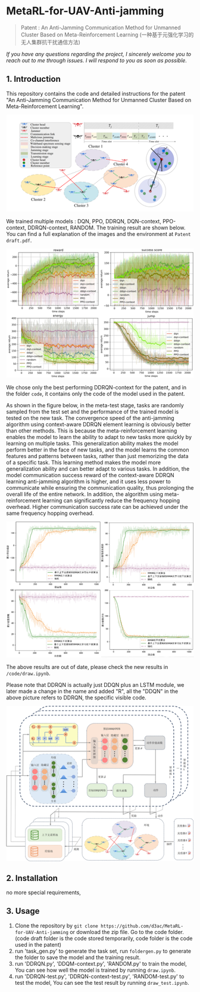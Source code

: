 # MetaRL-for-UAV-Anti-jamming
> Patent : An Anti-Jamming Communication Method for Unmanned Cluster Based on Meta-Reinforcement Learning (一种基于元强化学习的无人集群抗干扰通信方法)

*If you have any questions regarding the project, I sincerely welcome you to reach out to me through issues. I will respond to you as soon as possible.*

## 1. Introduction

This repository contains the code and detailed instructions for the patent "An Anti-Jamming Communication Method for Unmanned Cluster Based on Meta-Reinforcement Learning".

![image1](./img/cover.png)

We trained multiple models : DQN, PPO, DDRQN, DQN-context, PPO-context, DDRQN-context, RANDOM. The training result are shown below. You can find a full explanation of the images and the environment at `Patent draft.pdf`. 

![image2](./img/train_old.png)

We chose only the best performing DDRQN-context for the patent, and in the folder `code`, it contains only the code of the model used in the patent.

As shown in the figure below, in the meta-test stage, tasks are randomly sampled from the test set and the performance of the trained model is tested on the new task. 
The convergence speed of the anti-jamming algorithm using context-aware DDRQN element learning is obviously better than other methods. 
This is because the meta-reinforcement learning enables the model to learn the ability to adapt to new tasks more quickly by learning on multiple tasks. 
This generalization ability makes the model perform better in the face of new tasks, and the model learns the common features and patterns between tasks, 
rather than just memorizing the data of a specific task. This learning method makes the model more generalization ability and can better adapt to various tasks. 
In addition, the model communication success reward of the context-aware DDRQN learning anti-jamming algorithm is higher, 
and it uses less power to communicate while ensuring the communication quality, thus prolonging the overall life of the entire network. 
In addition, the algorithm using meta-reinforcement learning can significantly reduce the frequency hopping overhead. 
Higher communication success rate can be achieved under the same frequency hopping overhead.

![image3](./img/test_patent.png)

The above results are out of date, please check the new results in `/code/draw.ipynb`.

Please note that DDRQN is actually just DDQN plus an LSTM module, we later made a change in the name and added "R", all the "DDQN" in the above picture refers to DDRQN, the specific visible code.

![234](img/pipeline.jpg)

## 2. Installation

no more special requirements, 

## 3. Usage

1. Clone the repository by `git clone https://github.com/d3ac/MetaRL-for-UAV-Anti-jamming` or download the zip file. Go to the code folder. (code draft folder is the code stored temporarily, code folder is the code used in the patent)
2. run 'task_gen.py' to generate the task set, run `foldergen.py` to generate the folder to save the model and the training result.
3. run 'DDRQN.py', 'DDQM-context.py', 'RANDOM.py' to train the model, You can see how well the model is trained by running `draw.ipynb`.
4. run 'DDRQN-test.py', 'DDRQN-context-test.py', 'RANDOM-test.py' to test the model, You can see the test result by running `draw_test.ipynb`.